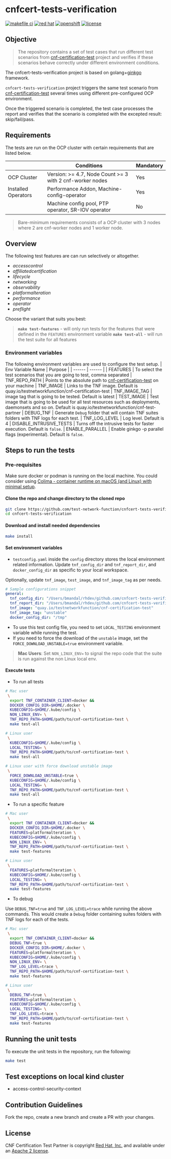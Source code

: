 <!-- markdownlint-disable line-length no-bare-urls -->
# cnfcert-tests-verification

[![makefile ci](https://github.com/test-network-function/cnfcert-tests-verification/actions/workflows/makefile.yml/badge.svg)](https://github.com/test-network-function/cnfcert-tests-verification/actions/workflows/makefile.yml)
[![red hat](https://img.shields.io/badge/red%20hat---?color=gray&logo=redhat&logoColor=red&style=flat)](https://www.redhat.com) [![openshift](https://img.shields.io/badge/openshift---?color=gray&logo=redhatopenshift&logoColor=red&style=flat)](https://www.redhat.com/en/technologies/cloud-computing/openshift)
[![license](https://img.shields.io/github/license/test-network-function/cnfcert-tests-verification?color=blue&labelColor=gray&logo=apache&logoColor=lightgray&style=flat)](https://github.com/test-network-function/cnf-certification-test-partner/blob/master/LICENSE)

## Objective

> The repository contains a set of test cases that run different test scenarios from [cnf-certification-test](https://github.com/test-network-function/cnf-certification-test) project and verifies if these scenarios behave correctly under different environment conditions.

The cnfcert-tests-verification project is based on golang+[ginkgo](https://onsi.github.io/ginkgo) framework.

`cnfcert-tests-verification` project triggers the same test scenario from
[cnf-certification-test](https://github.com/test-network-function/cnf-certification-test)
several times using different pre-configured OCP environment.

Once the triggered scenario is completed, the test case processes the report and verifies that the scenario is completed with the excepted result: skip/fail/pass.

## Requirements

The tests are run on the OCP cluster with certain requirements that are listed below.

|  | Conditions | Mandatory |
| ------ | ------ | ------ |
| OCP Cluster | Version: >= 4.7, Node Count >= 3 with 2 cnf-worker nodes | Yes
| Installed Operators | Performance Addon, Machine-config-operator | Yes
|  | Machine config pool, PTP operator, SR-IOV operator| No

> Bare-minimum requirements consists of a OCP cluster with 3 nodes where 2 are cnf-worker nodes and 1 worker node.

## Overview

The following test features are can run selectively or altogether.

* *accesscontrol*
* *affiliatedcertification*
* *lifecycle*
* *networking*
* *observability*
* *platformalteration*
* *performance*
* *operator*
* *preflight*

Choose the variant that suits you best:

> **`make test-features`** - will only run tests for the features that were defined in the `FEATURES` environment variable
> **`make test-all`** - will run the test suite for all features

### Environment variables

The following environment variables are used to configure the test setup.
| Env Variable Name | Purpose |
| ------ | ------ |
| FEATURES | To select the test scenarios that you are going to test, comma separated
| TNF_REPO_PATH | Points to the absolute path to  [cnf-certification-test](https://github.com/test-network-function/cnf-certification-test) on your machine
| TNF_IMAGE | Links to the TNF image. Default is quay.io/testnetworkfunction/cnf-certification-test
| TNF_IMAGE_TAG | image tag that is going to be tested. Default is latest
| TEST_IMAGE | Test image that is going to be used for all test resources such as deployments, daemonsets and so on. Default is quay.io/testnetworkfunction/cnf-test-partner
| DEBUG_TNF | Generate `Debug` folder that will contain TNF suites folders with TNF logs for each test.
| TNF_LOG_LEVEL | Log level. Default is 4
| DISABLE_INTRUSIVE_TESTS | Turns off the intrusive tests for faster execution. Default is `false`.
| ENABLE_PARALLEL | Enable ginkgo -p parallel flags (experimental). Default is `false`.

## Steps to run the tests

### Pre-requisites

Make sure docker or podman is running on the local machine. You could consider using [Colima - container runtime on macOS (and Linux) with minimal setup](https://github.com/abiosoft/colima).

#### Clone the repo and change directory to the cloned repo

```sh
git clone https://github.com/test-network-function/cnfcert-tests-verification.git
cd cnfcert-tests-verification
```

#### Download and install needed dependencies

```sh
make install
```

#### Set environment variables

* `testconfig.yaml` inside the `config` directory stores the local environment related information.
Update `tnf_config_dir` and `tnf_report_dir`, and `docker_config_dir` as specific to your local workspace.

Optionally, update `tnf_image`, `test_image`, and `tnf_image_tag` as per needs.

```yaml
# Sample configurations snippet
general:
  tnf_config_dir: "/Users/bmandal/rhdev/github.com/cnfcert-tests-verification/tnf_config"
  tnf_report_dir: "/Users/bmandal/rhdev/github.com/cnfcert-tests-verification/tnf_report"
  tnf_image: "quay.io/testnetworkfunction/cnf-certification-test"
  tnf_image_tag: "unstable"
  docker_config_dir: "/tmp"
```

* To use this test config file, you need to set `LOCAL_TESTING` environment variable while running the test.
* If you need to force the download of the `unstable` image, set the `FORCE_DOWNLOAD_UNSTABLE=true` environment variable.

>**Mac Users**:
Set `NON_LINUX_ENV=` to signal the repo code that the suite is run against the non Linux local env.

#### Execute tests

* To run all tests

```sh
# Mac user
 \
  export TNF_CONTAINER_CLIENT=docker &&
  DOCKER_CONFIG_DIR=$HOME/.docker \
  KUBECONFIG=$HOME/.kube/config \
  NON_LINUX_ENV= \
  TNF_REPO_PATH=$HOME/path/to/cnf-certification-test \
  make test-all
```

```sh
# Linux user
 \
  KUBECONFIG=$HOME/.kube/config \
  LOCAL_TESTING= \
  TNF_REPO_PATH=$HOME/path/to/cnf-certification-test \
  make test-all
```

```sh
# Linux user with force download unstable image
 \
  FORCE_DOWNLOAD_UNSTABLE=true \
  KUBECONFIG=$HOME/.kube/config \
  LOCAL_TESTING= \
  TNF_REPO_PATH=$HOME/path/to/cnf-certification-test \
  make test-all
```

* To run a specific feature

```sh
# Mac user
 \
  export TNF_CONTAINER_CLIENT=docker &&
  DOCKER_CONFIG_DIR=$HOME/.docker \
  FEATURES=platformalteration \
  KUBECONFIG=$HOME/.kube/config \
  NON_LINUX_ENV= \
  TNF_REPO_PATH=$HOME/path/to/cnf-certification-test \
  make test-features
```

```sh
# Linux user
 \
  FEATURES=platformalteration \
  KUBECONFIG=$HOME/.kube/config \
  LOCAL_TESTING= \
  TNF_REPO_PATH=$HOME/path/to/cnf-certification-test \
  make test-features
```

* To debug

Use `DEBUG_TNF=true` and `TNF_LOG_LEVEL=trace` while running the above commands.
This would create a `Debug` folder containing suites folders with TNF logs for each of the tests.

```sh
# Mac user
 \
  export TNF_CONTAINER_CLIENT=docker &&
  DEBUG_TNF=true \
  DOCKER_CONFIG_DIR=$HOME/.docker \
  FEATURES=platformalteration \
  KUBECONFIG=$HOME/.kube/config \
  NON_LINUX_ENV= \
  TNF_LOG_LEVEL=trace \
  TNF_REPO_PATH=$HOME/path/to/cnf-certification-test \
  make test-features
```

```sh
# Linux user
 \
  DEBUG_TNF=true \
  FEATURES=platformalteration \
  KUBECONFIG=$HOME/.kube/config \
  LOCAL_TESTING= \
  TNF_LOG_LEVEL=trace \
  TNF_REPO_PATH=$HOME/path/to/cnf-certification-test \
  make test-features
```

## Running the unit tests

To execute the unit tests in the repository, run the following:

```sh
make test
```

## Test exceptions on local kind cluster

* access-control-security-context

## Contribution Guidelines

Fork the repo, create a new branch and create a PR with your changes.

## License

CNF Certification Test Partner is copyright [Red Hat, Inc.](https://www.redhat.com) and available
under an
[Apache 2 license](https://github.com/test-network-function/cnfcert-tests-verification/blob/main/LICENSE).
